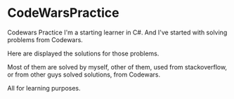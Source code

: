 # CodeWarsPractice
Codewars Practice
I'm a starting learner in C#. And I've started with solving problems from Codewars.
<p>Here are displayed the solutions for those problems.</p>
<p>Most of them are solved by myself, other of them, used from stackoverflow, or from other guys solved solutions, from Codewars.</p>
<p>All for learning purposes.</p>
